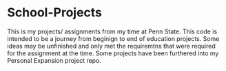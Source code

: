 # School-Projects
This is my projects/ assignments from my time at Penn State. This code is intended to be a journey from beginign to end of education projects. Some ideas may be unfinished and only met the requiremtns that were required for the assignment at the time. Some projects have been furthered into my Personal Expansion project repo.
